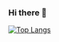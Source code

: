 ### Hi there 👋

[![Top Langs](https://github-readme-stats.vercel.app/api/top-langs/?username=cestlascorpion)](https://github.com/cestlascorpion/github-readme-stats)

<!--
**cestlascorpion/cestlascorpion** is a ✨ _special_ ✨ repository because its `README.md` (this file) appears on your GitHub profile.

Here are some ideas to get you started:

- 🔭 I’m currently working on ...
- 🌱 I’m currently learning ...
- 👯 I’m looking to collaborate on ...
- 🤔 I’m looking for help with ...
- 💬 Ask me about ...
- 📫 How to reach me: ...
- 😄 Pronouns: ...
- ⚡ Fun fact: ...
-->
